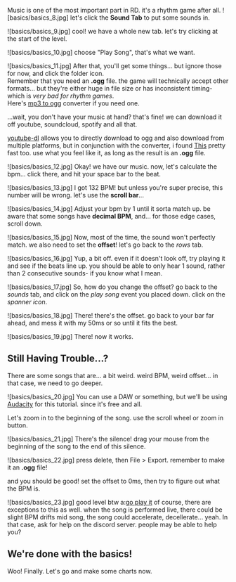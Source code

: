 Music is one of the most important part in RD. it's a rhythm game after all.
![basics/basics_8.jpg]
let's click the **Sound Tab** to put some sounds in.

![basics/basics_9.jpg]
cool! we have a whole new tab. let's try clicking at the start of the level.

![basics/basics_10.jpg]
choose "Play Song", that's what we want.

![basics/basics_11.jpg]
After that, you'll get some things... but ignore those for now, and click the folder icon.  
Remember that you need an **.ogg** file. the game will technically accept other formats... but they're either huge in file size or has inconsistent timing- which is *very bad for rhythm games*.  
Here's [mp3 to ogg](https://flicflac-audio-converter.en.softonic.com/) converter if you need one.

...wait, you don't have your music at hand? that's fine! we can download it off youtube, soundcloud, spotify and all that.

[youtube-dl](https://ytdl-org.github.io/youtube-dl/index.html) allows you to directly download to ogg and also download from multiple platforms, but in conjunction with the converter, i found [This](https://4k-video-downloader.en.softonic.com/download) pretty fast too. use what you feel like it, as long as the result is an **.ogg** file.

![basics/basics_12.jpg]
Okay! we have our music. now, let's calculate the bpm... click there, and hit your space bar to the beat.

![basics/basics_13.jpg]
I got 132 BPM! but unless you're super precise, this number will be wrong. let's use the **scroll bar**...

![basics/basics_14.jpg]
Adjust your bpm by 1 until it sorta match up. be aware that some songs have **decimal BPM**, and... for those edge cases, scroll down.

![basics/basics_15.jpg]
Now, most of the time, the sound won't perfectly match. we also need to set the **offset**! let's go back to the *rows* tab.

![basics/basics_16.jpg]
Yup, a bit off. even if it doesn't look off, try playing it and see if the beats line up. you should be able to only hear 1 sound, rather than 2 consecutive sounds- if you know what I mean.

![basics/basics_17.jpg]
So, how do you change the offset? go back to the *sounds* tab, and click on the *play song* event you placed down. click on the *spanner icon*.

![basics/basics_18.jpg]
There! there's the offset. go back to your bar far ahead, and mess it with my 50ms or so until it fits the best.

![basics/basics_19.jpg]
There! now it works.

## Still Having Trouble...?

There are some songs that are... a bit weird. weird BPM, weird offset... in that case, we need to go deeper.

![basics/basics_20.jpg]
You can use a DAW or something, but we'll be using [Audacity](https://www.audacityteam.org/download/) for this tutorial. since it's free and all.

Let's zoom in to the beginning of the song. use the scroll wheel or zoom in button.

![basics/basics_21.jpg]
There's the silence! drag your mouse from the beginning of the song to the end of this silence.

![basics/basics_22.jpg]
press delete, then File > Export. remember to make it an **.ogg** file!

and you should be good! set the offset to 0ms, then try to figure out what the BPM is.

![basics/basics_23.jpg]
<c>good level btw a:[go play it](https://cdn.discordapp.com/attachments/611380148431749151/839276814501019648/nelward_-_Ghost.rdzip)</c>
of course, there are exceptions to this as well. when the song is performed live, there could be slight BPM drifts mid song, the song could accelerate, decellerate... yeah. In that case, ask for help on the discord server. people may be able to help you?

## We're done with the basics!

Woo! Finally. Let's go and make some charts now.